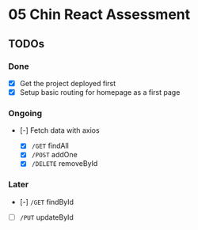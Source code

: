 # 05 Chin React Assessment

## TODOs

### Done

- [x] Get the project deployed first
- [x] Setup basic routing for homepage as a first page

### Ongoing

- [-] Fetch data with axios

  - [x] `/GET` findAll
  - [x] `/POST` addOne
  - [x] `/DELETE` removeById

### Later

- [-] `/GET` findById
- [ ] `/PUT` updateById
